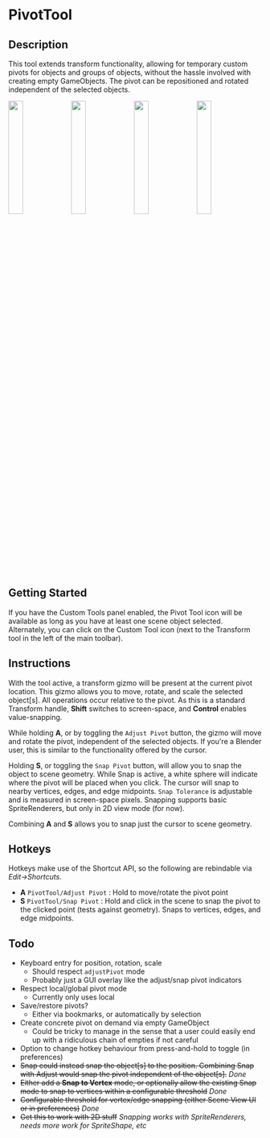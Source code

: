 # PivotTool
## Description
This tool extends transform functionality, allowing for temporary custom pivots for objects and groups of objects, without the hassle involved with creating empty GameObjects. The pivot can be repositioned and rotated independent of the selected objects.

<img src="https://i.imgur.com/ZbPeKu3.gif" width="24%" /> <img src="https://i.imgur.com/UTjgxJm.gif" width="24%" /> <img src="https://i.imgur.com/ZwMU7iG.gif" width="24%" /> <img src="https://i.imgur.com/3Uu2uFH.gif" width="24%">

## Getting Started
If you have the Custom Tools panel enabled, the Pivot Tool icon will be available as long as you have at least one scene object selected. Alternately, you can click on the Custom Tool icon (next to the Transform tool in the left of the main toolbar).
## Instructions
With the tool active, a transform gizmo will be present at the current pivot location. This gizmo allows you to move, rotate, and scale the selected object[s]. All operations occur relative to the pivot. As this is a standard Transform handle, **Shift** switches to screen-space, and **Control** enables value-snapping.

While holding **A**, or by toggling the `Adjust Pivot` button, the gizmo will move and rotate the pivot, independent of the selected objects. If you're a Blender user, this is similar to the functionality offered by the cursor. 

Holding **S**, or toggling the `Snap Pivot` button, will allow you to snap the object to scene geometry. While Snap is active, a white sphere will indicate where the pivot will be placed when you click. The cursor will snap to nearby vertices, edges, and edge midpoints. `Snap Tolerance` is adjustable and is measured in screen-space pixels.
Snapping supports basic SpriteRenderers, but only in 2D view mode (for now).

Combining **A** and **S** allows you to snap just the cursor to scene geometry.
## Hotkeys
Hotkeys make use of the Shortcut API, so the following are rebindable via *Edit->Shortcuts*.
* **A** `PivotTool/Adjust Pivot` : Hold to move/rotate the pivot point
* **S** `PivotTool/Snap Pivot` : Hold and click in the scene to snap the pivot to the clicked point (tests against geometry). Snaps to vertices, edges, and edge midpoints.
## Todo
* Keyboard entry for position, rotation, scale
  * Should respect `adjustPivot` mode
  * Probably just a GUI overlay like the adjust/snap pivot indicators
* Respect local/global pivot mode
  * Currently only uses local
* Save/restore pivots?
  * Either via bookmarks, or automatically by selection
* Create concrete pivot on demand via empty GameObject
  * Could be tricky to manage in the sense that a user could easily end up with a ridiculous chain of empties if not careful
* Option to change hotkey behaviour from press-and-hold to toggle (in preferences)
* ~~Snap could instead snap the object[s] to the position. Combining Snap with Adjust would snap the pivot independent of the object[s].~~ *Done*
* ~~Either add a **Snap to Vertex** mode, or optionally allow the existing Snap mode to snap to vertices within a configurable threshold~~ *Done*
* ~~Configurable threshold for vertex/edge snapping (either Scene View UI or in preferences)~~ *Done*
* ~~Get this to work with 2D stuff~~ *Snapping works with SpriteRenderers, needs more work for SpriteShape, etc*
